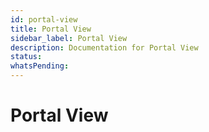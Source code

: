 ```yaml
---
id: portal-view
title: Portal View
sidebar_label: Portal View
description: Documentation for Portal View
status: 
whatsPending: 
---
```


# Portal View

